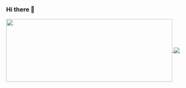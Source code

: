 ### Hi there 👋
<a href="https://github.com/berhanserin/github-readme-stats">
  <img width=450 height=170 align="center" src="https://github-readme-stats.vercel.app/api?username=berhan10&theme=midnight-purple&show_icons=true&bg_color=0D1117&hide_border=true" />
</a>

<a href="https://github.com/berhan10/github-readme-stats">
  <img align="center" src="https://github-readme-stats.vercel.app/api/top-langs/?username=berhan10&theme=midnight-purple&layout=compact&bg_color=0D1117&hide_border=true" />
</a>
<!--
**canerinayet/canerinayet** is a ✨ _special_ ✨ repository because its `README.md` (this file) appears on your GitHub profile.

Here are some ideas to get you started:

- 🔭 I’m currently working on ...
- 🌱 I’m currently learning ...
- 👯 I’m looking to collaborate on ...
- 🤔 I’m looking for help with ...
- 💬 Ask me about ...
- 📫 How to reach me: ...
- 😄 Pronouns: ...
- ⚡ Fun fact: ...
-->

